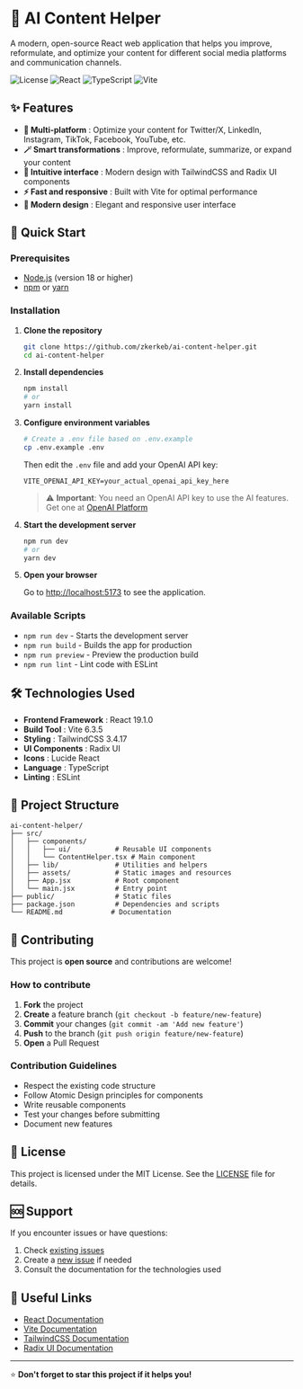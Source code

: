 # 🚀 AI Content Helper

A modern, open-source React web application that helps you improve, reformulate, and optimize your content for different social media platforms and communication channels.

![License](https://img.shields.io/badge/license-MIT-blue.svg)
![React](https://img.shields.io/badge/React-19.1.0-blue.svg)
![TypeScript](https://img.shields.io/badge/TypeScript-Supported-blue.svg)
![Vite](https://img.shields.io/badge/Vite-6.3.5-purple.svg)

## ✨ Features

- **🎯 Multi-platform** : Optimize your content for Twitter/X, LinkedIn, Instagram, TikTok, Facebook, YouTube, etc.
- **🪄 Smart transformations** : Improve, reformulate, summarize, or expand your content
- **📝 Intuitive interface** : Modern design with TailwindCSS and Radix UI components
- **⚡ Fast and responsive** : Built with Vite for optimal performance
- **🎨 Modern design** : Elegant and responsive user interface

## 🏁 Quick Start

### Prerequisites

- [Node.js](https://nodejs.org/) (version 18 or higher)
- [npm](https://www.npmjs.com/) or [yarn](https://yarnpkg.com/)

### Installation

1. **Clone the repository**
   ```bash
   git clone https://github.com/zkerkeb/ai-content-helper.git
   cd ai-content-helper
   ```

2. **Install dependencies**
   ```bash
   npm install
   # or
   yarn install
   ```

3. **Configure environment variables**
   ```bash
   # Create a .env file based on .env.example
   cp .env.example .env
   ```
   
   Then edit the `.env` file and add your OpenAI API key:
   ```
   VITE_OPENAI_API_KEY=your_actual_openai_api_key_here
   ```
   
   > ⚠️ **Important**: You need an OpenAI API key to use the AI features. Get one at [OpenAI Platform](https://platform.openai.com/api-keys)

4. **Start the development server**
   ```bash
   npm run dev
   # or
   yarn dev
   ```

5. **Open your browser**
   
   Go to [http://localhost:5173](http://localhost:5173) to see the application.

### Available Scripts

- `npm run dev` - Starts the development server
- `npm run build` - Builds the app for production
- `npm run preview` - Preview the production build
- `npm run lint` - Lint code with ESLint

## 🛠️ Technologies Used

- **Frontend Framework** : React 19.1.0
- **Build Tool** : Vite 6.3.5
- **Styling** : TailwindCSS 3.4.17
- **UI Components** : Radix UI
- **Icons** : Lucide React
- **Language** : TypeScript
- **Linting** : ESLint

## 📁 Project Structure

```
ai-content-helper/
├── src/
│   ├── components/
│   │   ├── ui/           # Reusable UI components
│   │   └── ContentHelper.tsx # Main component
│   ├── lib/              # Utilities and helpers
│   ├── assets/           # Static images and resources
│   ├── App.jsx           # Root component
│   └── main.jsx          # Entry point
├── public/               # Static files
├── package.json          # Dependencies and scripts
└── README.md            # Documentation
```

## 🤝 Contributing

This project is **open source** and contributions are welcome! 

### How to contribute

1. **Fork** the project
2. **Create** a feature branch (`git checkout -b feature/new-feature`)
3. **Commit** your changes (`git commit -am 'Add new feature'`)
4. **Push** to the branch (`git push origin feature/new-feature`)
5. **Open** a Pull Request

### Contribution Guidelines

- Respect the existing code structure
- Follow Atomic Design principles for components
- Write reusable components
- Test your changes before submitting
- Document new features

## 📝 License

This project is licensed under the MIT License. See the [LICENSE](LICENSE) file for details.

## 🆘 Support

If you encounter issues or have questions:

1. Check [existing issues](https://github.com/[your-username]/ai-content-helper/issues)
2. Create a [new issue](https://github.com/[your-username]/ai-content-helper/issues/new) if needed
3. Consult the documentation for the technologies used

## 🔗 Useful Links

- [React Documentation](https://react.dev/)
- [Vite Documentation](https://vitejs.dev/)
- [TailwindCSS Documentation](https://tailwindcss.com/)
- [Radix UI Documentation](https://www.radix-ui.com/)

---

⭐ **Don't forget to star this project if it helps you!**
